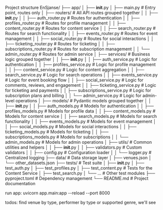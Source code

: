 Project structure
EnSjanse/
├── app/
│   ├── __init__.py
│   ├── main.py                 # Entry point, routes only
│   ├── routers/                # All API routes grouped together
│   │   ├── __init__.py
│   │   ├── auth_router.py      # Routes for authentication
│   │   ├── profiles_router.py  # Routes for profile management
│   │   ├── content_router.py   # Routes for content service
│   │   ├── search_router.py    # Routes for search functionality
│   │   ├── events_router.py    # Routes for event management
│   │   ├── social_router.py    # Routes for social interactions
│   │   ├── ticketing_router.py # Routes for ticketing
│   │   ├── subscriptions_router.py # Routes for subscription management
│   │   └── admin_router.py     # Routes for admin service
│   ├── services/               # Business logic grouped together
│   │   ├── __init__.py
│   │   ├── auth_service.py     # Logic for authentication
│   │   ├── profiles_service.py # Logic for profile management
│   │   ├── content_service.py  # Logic for content aggregation
│   │   ├── search_service.py   # Logic for search operations
│   │   ├── events_service.py   # Logic for event booking flow
│   │   ├── social_service.py   # Logic for comments, reviews, and engagement
│   │   ├── ticketing_service.py # Logic for ticketing and payments
│   │   ├── subscriptions_service.py # Logic for subscription plans and billing
│   │   └── admin_service.py    # Logic for admin-level operations
│   ├── models/                 # Pydantic models grouped together
│   │   ├── __init__.py
│   │   ├── auth_models.py      # Models for authentication
│   │   ├── profiles_models.py  # Models for profile data
│   │   ├── content_models.py   # Models for content service
│   │   ├── search_models.py    # Models for search functionality
│   │   ├── events_models.py    # Models for event management
│   │   ├── social_models.py    # Models for social interactions
│   │   ├── ticketing_models.py # Models for ticketing
│   │   ├── subscriptions_models.py # Models for subscriptions
│   │   └── admin_models.py     # Models for admin operations
│   ├── utils/                  # Common utilities and helpers
│   │   ├── __init__.py
│   │   ├── validators.py       # Custom validators
│   │   ├── config.py           # Configuration loader
│   │   └── logger.py           # Centralized logging
├── data/                       # Data storage layer
│   ├── venues.json
│   └── other_datasets.json
├── tests/                      # Test suite
│   ├── __init__.py
│   ├── test_auth.py
│   ├── test_profiles.py
│   ├── test_content.py         # Tests for the Content Service
│   ├── test_search.py
│   └── ...                     # Other test modules
├── pyproject.toml              # Dependency management
└── README.md                   # Project documentation



run app: uvicorn app.main:app --reload --port 8000

todos: find venue by type, performer by type or supported genre, we'll see
